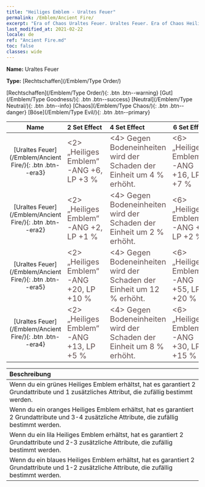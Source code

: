 ```yaml
---
title: "Heiliges Emblem - Uraltes Feuer"
permalink: /Emblem/Ancient Fire/
excerpt: "Era of Chaos Uraltes Feuer. Uraltes Feuer. Era of Chaos Heiliges Emblem Uraltes Feuer. Era of Chaos Rechtschaffen Uraltes Feuer"
last_modified_at: 2021-02-22
locale: de
ref: "Ancient Fire.md"
toc: false
classes: wide
---
```


 **Name:** Uraltes Feuer

 **Type:** [Rechtschaffen](/Emblem/Type Order/)

  [Rechtschaffen](/Emblem/Type Order/){: .btn .btn--warning}   [Gut](/Emblem/Type Goodness/){: .btn .btn--success}   [Neutral](/Emblem/Type Neutral/){: .btn .btn--info}   [Chaos](/Emblem/Type Chaos/){: .btn .btn--danger}   [Böse](/Emblem/Type Evil/){: .btn .btn--primary} 

  |         Name            |    2 Set Effect    |   4 Set Effect   | 6 Set Effect   | 
  |:-----------------------:|:-------------------|:-----------------|----------------| 
  | [Uraltes Feuer](/Emblem/Ancient Fire/){: .btn .btn--era3} | <span style="color: #645252;font-size:20px">&lt;2&gt; „Heiliges Emblem“-ANG +6, LP +3 %</span> | <span style="color: #645252;font-size:20px">&lt;4&gt; Gegen Bodeneinheiten wird der Schaden der Einheit um 4 % erhöht.</span> | <span style="color: #645252;font-size:20px">&lt;6&gt; „Heiliges Emblem“-ANG +16, LP +7 %</span> | 
  | [Uraltes Feuer](/Emblem/Ancient Fire/){: .btn .btn--era2} | <span style="color: #645252;font-size:20px">&lt;2&gt; „Heiliges Emblem“-ANG +2, LP +1 %</span> | <span style="color: #645252;font-size:20px">&lt;4&gt; Gegen Bodeneinheiten wird der Schaden der Einheit um 2 % erhöht.</span> | <span style="color: #645252;font-size:20px">&lt;6&gt; „Heiliges Emblem“-ANG +6, LP +2 %</span> | 
  | [Uraltes Feuer](/Emblem/Ancient Fire/){: .btn .btn--era5} | <span style="color: #645252;font-size:20px">&lt;2&gt; „Heiliges Emblem“-ANG +20, LP +10 %</span> | <span style="color: #645252;font-size:20px">&lt;4&gt; Gegen Bodeneinheiten wird der Schaden der Einheit um 12 % erhöht.</span> | <span style="color: #645252;font-size:20px">&lt;6&gt; „Heiliges Emblem“-ANG +55, LP +20 %</span> | 
  | [Uraltes Feuer](/Emblem/Ancient Fire/){: .btn .btn--era4} | <span style="color: #645252;font-size:20px">&lt;2&gt; „Heiliges Emblem“-ANG +13, LP +5 %</span> | <span style="color: #645252;font-size:20px">&lt;4&gt; Gegen Bodeneinheiten wird der Schaden der Einheit um 8 % erhöht.</span> | <span style="color: #645252;font-size:20px">&lt;6&gt; „Heiliges Emblem“-ANG +30, LP +15 %</span> | 

  |         Beschreibung            | 
  |:-------------------------------|
  | Wenn du ein grünes Heiliges Emblem erhältst, hat es garantiert 2 Grundattribute und 1 zusätzliches Attribut, die zufällig bestimmt werden. |
  | Wenn du ein oranges Heiliges Emblem erhältst, hat es garantiert 2 Grundattribute und 3-4 zusätzliche Attribute, die zufällig bestimmt werden. |
  | Wenn du ein lila Heiliges Emblem erhältst, hat es garantiert 2 Grundattribute und 2-3 zusätzliche Attribute, die zufällig bestimmt werden. |
  | Wenn du ein blaues Heiliges Emblem erhältst, hat es garantiert 2 Grundattribute und 1-2 zusätzliche Attribute, die zufällig bestimmt werden. |
